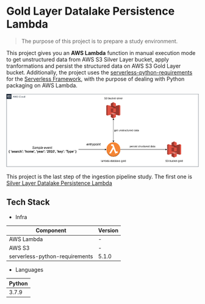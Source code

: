 # Gold Layer Datalake Persistence Lambda

> The purpose of this project is to prepare a study environment.

This project gives you an **AWS Lambda** function in manual execution mode to get unstructured data from AWS S3 Silver Layer bucket, apply tranformations
and persist the structured data on AWS S3 Gold Layer bucket.
Additionally, the project uses the [serverless-python-requirements](https://github.com/UnitedIncome/serverless-python-requirements) for the [Serverless Framework](https://www.serverless.com/), with the purpose of dealing with Python packaging on AWS Lambda.

<p align="center"><img src="docs/gold.png"></p>

This project is the last step of the ingestion pipeline study. The first one is [Silver Layer Datalake Persistence Lambda](https://github.com/fillipevieira/lambda-datalake-silver)  

## Tech Stack
- Infra

| Component                      | Version              |
| --------------------           | -------------------- |
| AWS Lambda                     |           -          |
| AWS S3                         |           -          |
| serverless-python-requirements | 5.1.0                |

- Languages

| Python |
| ------ |
| 3.7.9  |
